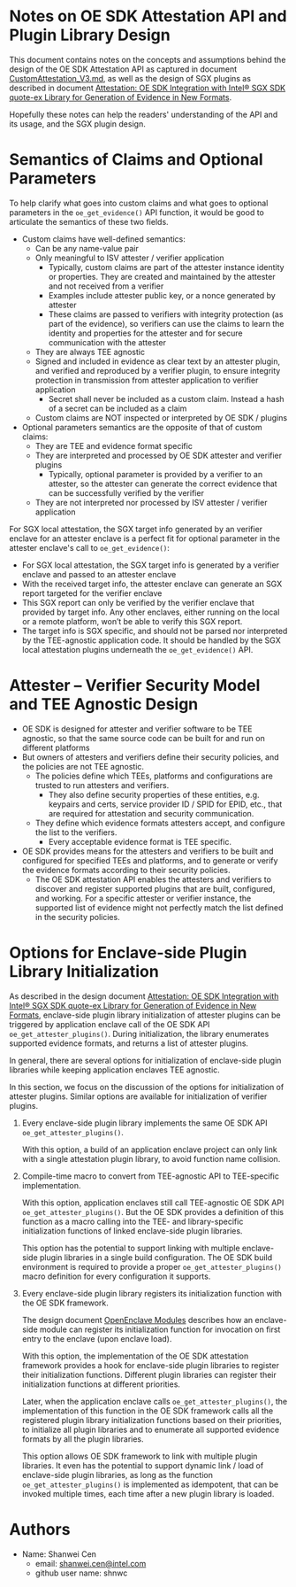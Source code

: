 Notes on OE SDK Attestation API and Plugin Library Design
====

This document contains notes on the concepts and assumptions behind the design of the OE SDK Attestation API as captured in document [CustomAttestation_V3.md](https://github.com/openenclave/openenclave/blob/master/docs/DesignDocs/CustomAttestation_V3.md), as well as the design of SGX plugins as described in document [Attestation: OE SDK Integration with Intel® SGX SDK quote-ex Library for Generation of Evidence in New Formats](https://github.com/openenclave/openenclave/blob/master/docs/DesignDocs/SGX_QuoteEx_Integration.md).

Hopefully these notes can help the readers' understanding of the API and its usage, and the SGX plugin design.

# Semantics of Claims and Optional Parameters

To help clarify what goes into custom claims and what goes to optional parameters in the `oe_get_evidence()` API function, it would be good to articulate the semantics of these two fields.

- Custom claims have well-defined semantics:
  - Can be any name-value pair
  - Only meaningful to ISV attester / verifier application
    - Typically, custom claims are part of the attester instance identity or properties. They are created and maintained by the attester and not received from a verifier
    - Examples include attester public key, or a nonce generated by attester
    - These claims are passed to verifiers with integrity protection (as part of the evidence), so verifiers can use the claims to learn the identity and properties for the attester and for secure communication with the attester
  - They are always TEE agnostic
  - Signed and included in evidence as clear text by an attester plugin, and verified and reproduced by a verifier plugin, to ensure integrity protection in transmission from attester application to verifier application
    - Secret shall never be included as a custom claim. Instead a hash of a secret can be included as a claim
  - Custom claims are NOT inspected or interpreted by OE SDK / plugins
- Optional parameters semantics are the opposite of that of custom claims:
  - They are TEE and evidence format specific
  - They are interpreted and processed by OE SDK attester and verifier plugins
    - Typically, optional parameter is provided by a verifier to an attester, so the attester can generate the correct evidence that can be successfully verified by the verifier
  - They are not interpreted nor processed by ISV attester / verifier application

For SGX local attestation, the SGX target info generated by an verifier enclave for an attester enclave is a perfect fit for optional parameter in the attester enclave's call to `oe_get_evidence()`:
- For SGX local attestation, the SGX target info is generated by a verifier enclave and passed to an attester enclave
- With the received target info, the attester enclave can generate an SGX report targeted for the verifier enclave
- This SGX report can only be verified by the verifier enclave that provided by target info. Any other enclaves, either running on the local or a remote platform, won’t be able to verify this SGX report.
- The target info is SGX specific, and should not be parsed nor interpreted by the TEE-agnostic application code. It should be handled by the SGX local attestation plugins underneath the `oe_get_evidence()` API.

# Attester – Verifier Security Model and TEE Agnostic Design

- OE SDK is designed for attester and verifier software to be TEE agnostic, so that the same source code can be built for and run on different platforms
- But owners of attesters and verifiers define their security policies, and the policies are not TEE agnostic.
  - The policies define which TEEs, platforms and configurations are trusted to run attesters and verifiers.
    - They also define security properties of these entities, e.g. keypairs and certs, service provider ID / SPID for EPID, etc., that are required for attestation and security communication.
  - They define which evidence formats attesters accept, and configure the list to the verifiers.
    - Every acceptable evidence format is TEE specific.
- OE SDK provides means for the attesters and verifiers to be built and configured for specified TEEs and platforms, and to generate or verify the evidence formats according to their security policies.
  - The OE SDK attestation API enables the attesters and verifiers to discover and register supported plugins that are built, configured, and working. For a specific attester or verifier instance, the supported list of evidence might not perfectly match the list defined in the security policies.

# Options for Enclave-side Plugin Library Initialization

As described in the design document [Attestation: OE SDK Integration with Intel® SGX SDK quote-ex Library for Generation of Evidence in New Formats](https://github.com/openenclave/openenclave/blob/master/docs/DesignDocs/SGX_QuoteEx_Integration.md), enclave-side plugin library initialization of attester plugins can be triggered by application enclave call of the OE SDK API `oe_get_attester_plugins()`. During initialization, the library enumerates supported evidence formats, and returns a list of attester plugins.

In general, there are several options for initialization of enclave-side plugin libraries while keeping application enclaves TEE agnostic.

In this section, we focus on the discussion of the options for initialization of attester plugins. Similar options are available for initialization of verifier plugins.

1. Every enclave-side plugin library implements the same OE SDK API `oe_get_attester_plugins()`.

    With this option, a build of an application enclave project can only link with a single attestation plugin library, to avoid function name collision.

2. Compile-time macro to convert from TEE-agnostic API to TEE-specific implementation.

    With this option, application enclaves still call TEE-agnostic OE SDK API `oe_get_attester_plugins()`. But the OE SDK provides a definition of this function as a macro calling into the TEE- and library-specific initialization functions of linked enclave-side plugin libraries.

    This option has the potential to support linking with multiple enclave-side plugin libraries in a single build configuration. The OE SDK build environment is required to provide a proper `oe_get_attester_plugins()` macro definition for every configuration it supports.

3. Every enclave-side plugin library registers its initialization function with the OE SDK framework.

    The design document [OpenEnclave Modules](https://github.com/jhand2/openenclave/blob/global_module_initialization/docs/DesignDocs/openenclave_modules.md) describes how an enclave-side module can register its initialization function for invocation on first entry to the enclave (upon enclave load).

    With this option, the implementation of the OE SDK attestation framework provides a hook for enclave-side plugin libraries to register their initialization functions. Different plugin libraries can register their initialization functions at different priorities.

    Later, when the application enclave calls `oe_get_attester_plugins()`, the implementation of this function in the OE SDK framework calls all the registered plugin library initialization functions based on their priorities, to initialize all plugin libraries and to enumerate all supported evidence formats by all the plugin libraries.

    This option allows OE SDK framework to link with multiple plugin libraries. It even has the potential to support dynamic link / load of enclave-side plugin libraries, as long as the function `oe_get_attester_plugins()` is implemented as idempotent, that can be invoked multiple times, each time after a new plugin library is loaded.

# Authors

- Name: Shanwei Cen
    - email: shanwei.cen@intel.com
    - github user name: shnwc